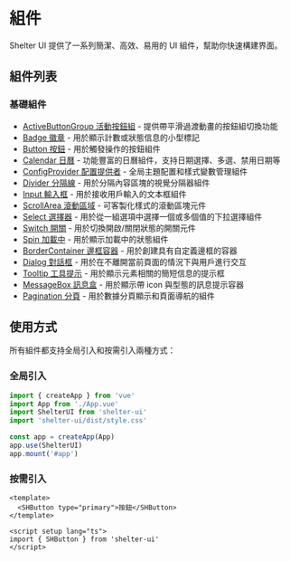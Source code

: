 # 組件

Shelter UI 提供了一系列簡潔、高效、易用的 UI 組件，幫助你快速構建界面。

## 組件列表

### 基礎組件

- [ActiveButtonGroup 活動按鈕組](/components/active-button-group) - 提供帶平滑過渡動畫的按鈕組切換功能
- [Badge 徽章](/components/badge) - 用於顯示計數或狀態信息的小型標記
- [Button 按鈕](/components/button) - 用於觸發操作的按鈕組件
- [Calendar 日曆](/components/calendar) - 功能豐富的日曆組件，支持日期選擇、多選、禁用日期等
- [ConfigProvider 配置提供者](/components/config-provider) - 全局主題配置和樣式變數管理組件
- [Divider 分隔線](/components/divider) - 用於分隔內容區塊的視覺分隔器組件
- [Input 輸入框](/components/input) - 用於接收用戶輸入的文本框組件
- [ScrollArea 滾動區域](/components/scroll-area) - 可客製化樣式的滾動區塊元件
- [Select 選擇器](/components/select) - 用於從一組選項中選擇一個或多個值的下拉選擇組件
- [Switch 開關](/components/switch) - 用於切換開啟/關閉狀態的開關元件
- [Spin 加載中](/components/spin) - 用於顯示加載中的狀態組件
- [BorderContainer 邊框容器](/components/border-container) - 用於創建具有自定義邊框的容器
- [Dialog 對話框](/components/dialog) - 用於在不離開當前頁面的情況下與用戶進行交互
- [Tooltip 工具提示](/components/tooltip) - 用於顯示元素相關的簡短信息的提示框
- [MessageBox 訊息盒](/components/message-box) - 用於顯示帶 icon 與型態的訊息提示容器
- [Pagination 分頁](/components/pagination) - 用於數據分頁顯示和頁面導航的組件

## 使用方式

所有組件都支持全局引入和按需引入兩種方式：

### 全局引入

```ts
import { createApp } from 'vue'
import App from './App.vue'
import ShelterUI from 'shelter-ui'
import 'shelter-ui/dist/style.css'

const app = createApp(App)
app.use(ShelterUI)
app.mount('#app')
```

### 按需引入

```vue
<template>
  <SHButton type="primary">按鈕</SHButton>
</template>

<script setup lang="ts">
import { SHButton } from 'shelter-ui'
</script>
```
